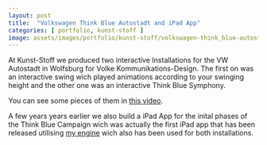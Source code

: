 ```yaml
---
layout: post
title:  "Volkswagen Think Blue Autostadt and iPad App"
categories: [ portfolio, kunst-stoff ]
image: assets/images/portfolio/kunst-stoff/volkswagen-think_blue-autostadt.jpg
---
```

At Kunst-Stoff we produced two interactive Installations for the VW Autostadt in Wolfsburg for Volke Kommunikations-Design. 
The first on was an interactive swing wich played animations according to your swinging height and the other one was an interactive Think Blue Symphony.

You can see some pieces of them in <a href="https://vimeo.com/136603212#t=2m25s" target="_blank">this video</a>.

A few years years earlier we also build a iPad App for the inital phases of the Think Blue Campaign wich was actually the first iPad app that has been released utilising [my engine](/portfolio/orkitec/orkige-orkitec-game-engine) wich also has been used for both installations.
   